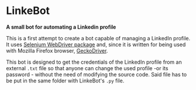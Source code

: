 # LinkeBot
**A small bot for automating a Linkedin profile**

This is a first attempt to create a bot capable of managing a LinkedIn profile. It uses [Selenium WebDriver package](https://pypi.org/project/selenium/) and, since it is written for being used with Mozilla Firefox browser, [GeckoDriver](https://github.com/mozilla/geckodriver/releases). 

This bot is designed to get the credentials of the LinkedIn profile from an external `.txt` file so that anyone can change the used profile -or its password -  without the need of modifying the source code. Said file has to be put in the same folder with LinkeBot's `.py` file. 
